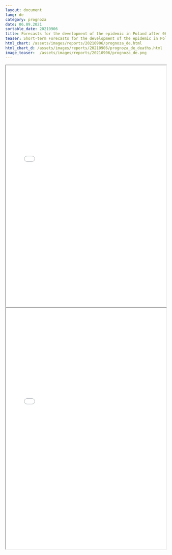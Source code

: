 ```yaml
---
layout: document
lang: de
category: prognoza
date: 06.09.2021
sortable_date: 20210906
title: Forecasts for the development of the epidemic in Poland after 06.09.2021 
teaser: Short-term Forecasts for the development of the epidemic in Poland.
html_chart: /assets/images/reports/20210906/prognoza_de.html
html_chart_d: /assets/images/reports/20210906/prognoza_de_deaths.html
image_teaser:  /assets/images/reports/20210906/prognoza_de.png
---
```


<div style="text-align: center" class="row 80%">
    <span class="image fit">
        <iframe src="{{ page.html_chart }}" alt="" style="width: 100%; height:54em;"></iframe>
    </span>
</div>


<div style="text-align: center" class="row 80%">
    <span class="image fit">
        <iframe src="{{ page.html_chart_d }}" alt="" style="width: 100%; height:54em;"></iframe>
    </span>
</div>
